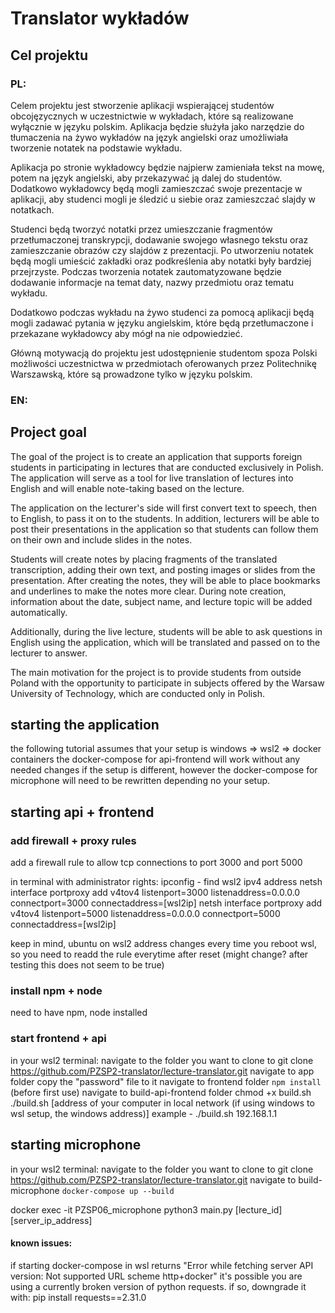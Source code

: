 # Translator wykładów

## Cel projektu

### PL:

Celem projektu jest stworzenie aplikacji wspierającej studentów obcojęzycznych w uczestnictwie w wykładach, które są realizowane wyłącznie w języku polskim. Aplikacja będzie służyła jako narzędzie do tłumaczenia na żywo wykładów na język angielski oraz umożliwiała tworzenie notatek na podstawie wykładu.

Aplikacja po stronie wykładowcy będzie najpierw zamieniała tekst na mowę, potem na język angielski, aby przekazywać ją dalej do studentów. Dodatkowo wykładowcy będą mogli zamieszczać swoje prezentacje w aplikacji, aby studenci mogli je śledzić u siebie oraz zamieszczać slajdy w notatkach.

Studenci będą tworzyć notatki przez umieszczanie fragmentów przetłumaczonej transkrypcji, dodawanie swojego własnego tekstu oraz zamieszczanie obrazów czy slajdów z prezentacji. Po utworzeniu notatek będą mogli umieścić zakładki oraz podkreślenia aby notatki były bardziej przejrzyste. Podczas tworzenia notatek zautomatyzowane będzie dodawanie informacje na temat daty, nazwy przedmiotu oraz tematu wykładu.

Dodatkowo podczas wykładu na żywo studenci za pomocą aplikacji będą mogli zadawać pytania w języku angielskim, które będą przetłumaczone i przekazane wykładowcy aby mógł na nie odpowiedzieć.

Główną motywacją do projektu jest udostępnienie studentom spoza Polski możliwości
uczestnictwa w przedmiotach oferowanych przez Politechnikę Warszawską, które są
prowadzone tylko w języku polskim.

### EN:

## Project goal

The goal of the project is to create an application that supports foreign students in participating in lectures that are conducted exclusively in Polish. The application will serve as a tool for live translation of lectures into English and will enable note-taking based on the lecture.

The application on the lecturer's side will first convert text to speech, then to English, to pass it on to the students. In addition, lecturers will be able to post their presentations in the application so that students can follow them on their own and include slides in the notes.

Students will create notes by placing fragments of the translated transcription, adding their own text, and posting images or slides from the presentation. After creating the notes, they will be able to place bookmarks and underlines to make the notes more clear. During note creation, information about the date, subject name, and lecture topic will be added automatically.

Additionally, during the live lecture, students will be able to ask questions in English using the application, which will be translated and passed on to the lecturer to answer.

The main motivation for the project is to provide students from outside Poland with the opportunity to participate in subjects offered by the Warsaw University of Technology, which are conducted only in Polish.

## starting the application

the following tutorial assumes that your setup is windows => wsl2 => docker containers
the docker-compose for api-frontend will work without any needed changes if the setup is different, however the docker-compose for microphone will need to be rewritten depending no your setup.

## starting api + frontend

### add firewall + proxy rules

add a firewall rule to allow tcp connections to port 3000 and port 5000

in terminal with administrator rights:
ipconfig - find wsl2 ipv4 address
netsh interface portproxy add v4tov4 listenport=3000 listenaddress=0.0.0.0 connectport=3000 connectaddress=[wsl2ip]
netsh interface portproxy add v4tov4 listenport=5000 listenaddress=0.0.0.0 connectport=5000 connectaddress=[wsl2ip]

keep in mind, ubuntu on wsl2 address changes every time you reboot wsl, so you need to readd the rule everytime after reset (might change? after testing this does not seem to be true)

### install npm + node

need to have npm, node installed

### start frontend + api

in your wsl2 terminal:
navigate to the folder you want to clone to
git clone https://github.com/PZSP2-translator/lecture-translator.git
navigate to app folder
copy the "password" file to it
navigate to frontend folder
`npm install` (before first use)
navigate to build-api-frontend folder
chmod +x build.sh
./build.sh [address of your computer in local network (if using windows to wsl setup, the windows address)]
example - ./build.sh 192.168.1.1

## starting microphone

in your wsl2 terminal:
navigate to the folder you want to clone to
git clone https://github.com/PZSP2-translator/lecture-translator.git
navigate to build-microphone
`docker-compose up --build`

docker exec -it PZSP06_microphone python3 main.py [lecture_id] [server_ip_address]

#### known issues:

if starting docker-compose in wsl returns "Error while fetching server API version: Not supported URL scheme http+docker"
it's possible you are using a currently broken version of python requests. if so, downgrade it with:
pip install requests==2.31.0
